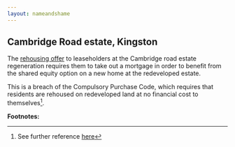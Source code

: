 ```yaml
---
layout: nameandshame
---
```

## Cambridge Road estate, Kingston
The [rehousing offer](https://cambridgeroadestate.com/assets/pdf/Cambridge_Road_Document_V6.pdf) to leaseholders at the Cambridge road estate regeneration requires them to take out a mortgage in order to benefit from the shared equity option on a new home at the redeveloped estate.

This is a breach of the Compulsory Purchase Code, which requires that residents are rehoused on redeveloped land at no financial cost to themselves[^1].





__Footnotes:__

[^1]: See further reference [here]()
